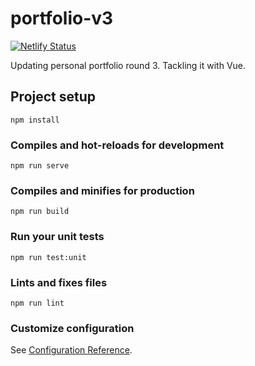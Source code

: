 # portfolio-v3
[![Netlify Status](https://api.netlify.com/api/v1/badges/40c63c80-029b-491d-9399-85b5ba944792/deploy-status)](https://app.netlify.com/sites/cweave-v3/deploys)

Updating personal portfolio round 3. Tackling it with Vue.

## Project setup
```
npm install
```

### Compiles and hot-reloads for development
```
npm run serve
```

### Compiles and minifies for production
```
npm run build
```

### Run your unit tests
```
npm run test:unit
```

### Lints and fixes files
```
npm run lint
```

### Customize configuration
See [Configuration Reference](https://cli.vuejs.org/config/).
